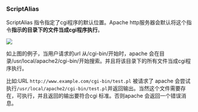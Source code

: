 ### ScriptAlias

ScriptAlias 指令指定了cgi程序的默认位置。Apache http服务器会默认将这个指令**指示的目录下的文件当成cgi程序执行**。

![](E:\Files\LearnNotes\imgs\ScriptAlias.png)

如上图的例子，当用户请求的url 从/cgi-bin/开始时，apache 会在目录/usr/local/apache2/cgi-bin/开始搜索。并且将该目录下的所有文件当成cgi程序执行。

比如:URL `http://www.example.com/cgi-bin/test.pl` 被请求了 apache 会尝试执行`/usr/local/apache2/cgi-bin/test.pl`并返回输出。当然这个文件需要存在，可执行，并且返回的输出要符合cgi 标准。否则apache 会返回一个错误消息。
